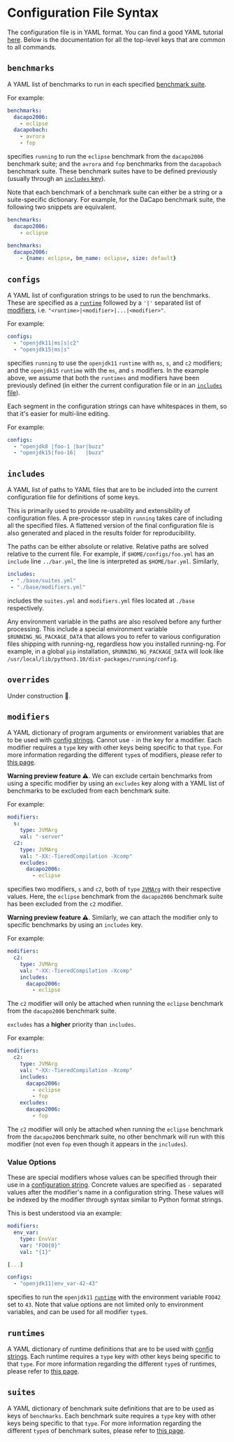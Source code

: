 # Configuration File Syntax
The configuration file is in YAML format.
You can find a good YAML tutorial
[here](https://docs.ansible.com/ansible/latest/reference_appendices/YAMLSyntax.html).
Below is the documentation for all the top-level keys that are common to all
commands.

## `benchmarks`
A YAML list of benchmarks to run in each specified [benchmark suite](#suites).

For example:
```yaml
benchmarks:
  dacapo2006:
    - eclipse
  dacapobach:
    - avrora
    - fop
```
specifies `running` to run the `eclipse` benchmark from the `dacapo2006`
benchmark suite; and the `avrora` and `fop` benchmarks from the `dacapobach`
benchmark suite. These benchmark suites have to be defined previously (usually
through an [`includes` key](#includes)).

Note that each benchmark of a benchmark suite can either be a string or a suite-specific dictionary.
For example, for the DaCapo benchmark suite, the following two snippets are equivalent.

```yaml
benchmarks:
  dacapo2006:
    - eclipse
```

```yaml
benchmarks:
  dacapo2006:
    - {name: eclipse, bm_name: eclipse, size: default}
```

## `configs`
A YAML list of configuration strings to be used to run the benchmarks. These are
specified as a [`runtime`](#runtimes) followed by a `'|'` separated list of
[modifiers](./modifier.md), i.e. `"<runtime>|<modifier>|...|<modifier>"`.

For example:
```yaml
configs:
  - "openjdk11|ms|s|c2"
  - "openjdk15|ms|s"
```
specifies `running` to use the `openjdk11` `runtime` with `ms`, `s`, and `c2`
modifiers; and the `openjdk15` `runtime` with the `ms`, and `s` modifiers. In
the example above, we assume that both the `runtimes` and modifiers have been
previously defined (in either the current configuration file or in an [`includes`
file](#includes)).

Each segment in the configuration strings can have whitespaces in them,
so that it's easier for multi-line editing.

For example:
```yaml
configs:
  - "openjdk8 |foo-1 |bar|buzz"
  - "openjdk15|foo-16|   |buzz"
```

## `includes`
A YAML list of paths to YAML files that are to be included into the current
configuration file for definitions of some keys.

This is primarily used to provide re-usability and extensibility of
configuration files. A pre-processor step in `running` takes care of including
all the specified files. A flattened version of the final configuration file is
also generated and placed in the results folder for reproducibility.

The paths can be either absolute or relative.
Relative paths are solved relative to the current file.
For example, if `$HOME/configs/foo.yml` has an `include` line `../bar.yml`, the
line is interpreted as `$HOME/bar.yml`.
Similarly,
```yaml
includes:
 - "./base/suites.yml"
 - "./base/modifiers.yml"
```
includes the `suites.yml` and `modifiers.yml` files located at `./base`
respectively.

Any environment variable in the paths are also resolved before any further processing.
This include a special environment variable `$RUNNING_NG_PACKAGE_DATA` that allows
you to refer to various configuration files shipping with running-ng, regardless how you installed running-ng.
For example, in a global `pip` installation, `$RUNNING_NG_PACKAGE_DATA` will look like `/usr/local/lib/python3.10/dist-packages/running/config`.

## `overrides`
Under construction 🚧.

## `modifiers`
A YAML dictionary of program arguments or environment variables that are to be
used with [config strings](#configs). Cannot use `-` in the key for a modifier.
Each modifier requires a `type` key with other keys being specific to that
`type`. For more information regarding the different `type`s of modifiers,
please refer to [this page](./modifier.md).

**Warning preview feature ⚠️**. We can exclude certain benchmarks from using a
specific modifier by using an `excludes` key along with a YAML list of benchmarks
to be excluded from each benchmark suite.

For example:
```yaml
modifiers:
  s:
    type: JVMArg
    val: "-server"
  c2:
    type: JVMArg
    val: "-XX:-TieredCompilation -Xcomp"
    excludes:
      dacapo2006:
        - eclipse
```
specifies two modifiers, `s` and `c2`, both of `type`
[`JVMArg`](./modifier.md#JVMArg) with their respective values. Here, the
`eclipse` benchmark from the `dacapo2006` benchmark suite has been excluded from
the `c2` modifier.

**Warning preview feature ⚠️**. Similarly, we can attach the modifier only to
specific benchmarks by using an `includes` key.

For example:
```yaml
modifiers:
  c2:
    type: JVMArg
    val: "-XX:-TieredCompilation -Xcomp"
    includes:
      dacapo2006:
        - eclipse
```
The `c2` modifier will only be attached when running the `eclipse` benchmark
from the `dacapo2006` benchmark suite.

`excludes` has a **higher** priority than `includes`.

For example:
```yaml
modifiers:
  c2:
    type: JVMArg
    val: "-XX:-TieredCompilation -Xcomp"
    includes:
      dacapo2006:
        - eclipse
        - fop
    excludes:
      dacapo2006:
        - fop
```
The `c2` modifier will only be attached when running the `eclipse` benchmark
from the `dacapo2006` benchmark suite, no other benchmark will run with this
modifier (not even `fop` even though it appears in the `includes`).

### Value Options
These are special modifiers whose values can be specified through their use in a
[configuration string](#configs). Concrete values are specified as `-` separated
values after the modifier's name in a configuration string. These values will be
indexed by the modifier through syntax similar to Python format strings.

This is best understood via an example:
```yaml
modifiers:
  env_var:
    type: EnvVar
    var: "FOO{0}"
    val: "{1}"

[...]

configs:
  - "openjdk11|env_var-42-43"
```
specifies to run the `openjdk11` [`runtime`](#runtimes) with the environment
variable `FOO42` set to `43`. Note that value options are not limited only to
environment variables, and can be used for all modifier `type`s.

## `runtimes`
A YAML dictionary of runtime definitions that are to be used with [config strings](#configs).
Each runtime requires a `type` key with other keys being specific to that
`type`. For more information regarding the different `type`s of runtimes,
please refer to [this page](./runtime.md).

## `suites`
A YAML dictionary of benchmark suite definitions that are to be used as keys of `benchmarks`.
Each benchmark suite requires a `type` key with other keys being specific to that
`type`. For more information regarding the different `type`s of benchmark suites,
please refer to [this page](./suite.md).
